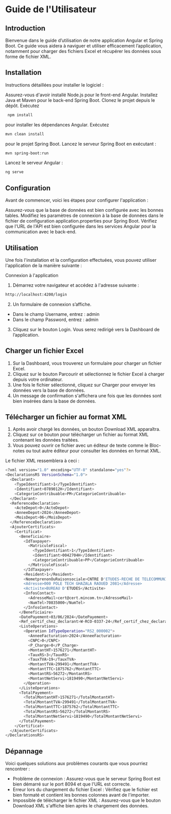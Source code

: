 # Guide de l'Utilisateur 
## Introduction 
Bienvenue dans le guide d’utilisation de notre application Angular et Spring Boot. Ce guide vous aidera à naviguer et utiliser efficacement l’application, notamment pour charger des fichiers Excel et récupérer les données sous forme de fichier XML.
## Installation 
Instructions détaillées pour installer le logiciel :

Assurez-vous d'avoir installé Node.js pour le front-end Angular.
Installez Java et Maven pour le back-end Spring Boot.
Clonez le projet depuis le dépôt.
Exécutez 
```bash
 npm install 
```
pour installer les dépendances Angular.
Exécutez 
```bash
mvn clean install
```
pour le projet Spring Boot.
Lancez le serveur Spring Boot en exécutant :
```bash
mvn spring-boot:run
```
Lancez le serveur Angular : 
```bash
ng serve
```
## Configuration 
Avant de commencer, voici les étapes pour configurer l'application :

Assurez-vous que la base de données est bien configurée avec les bonnes tables.
Modifiez les paramètres de connexion à la base de données dans le fichier de configuration application.properties pour Spring Boot.
Vérifiez que l'URL de l'API est bien configurée dans les services Angular pour la communication avec le back-end.
## Utilisation 
Une fois l'installation et la configuration effectuées, vous pouvez utiliser l'application de la manière suivante :

Connexion à l'application
1. Démarrez votre navigateur et accédez à l'adresse suivante : 
```bash
http://localhost:4200/login
```
2. Un formulaire de connexion s’affiche.
- Dans le champ Username, entrez : admin
- Dans le champ Password, entrez : admin
3. Cliquez sur le bouton Login. Vous serez redirigé vers la Dashboard de l’application.
## Charger un fichier Excel
1. Sur la Dashboard, vous trouverez un formulaire pour charger un fichier Excel.
2. Cliquez sur le bouton Parcourir et sélectionnez le fichier Excel à charger depuis votre ordinateur.
3. Une fois le fichier sélectionné, cliquez sur Charger pour envoyer les données vers la base de données.
4. Un message de confirmation s'affichera une fois que les données sont bien insérées dans la base de données.
## Télécharger un fichier au format XML
1. Après avoir chargé les données, un bouton Download XML apparaîtra.
2. Cliquez sur ce bouton pour télécharger un fichier au format XML contenant les données traitées.
3. Vous pouvez ouvrir ce fichier avec un éditeur de texte comme le Bloc-notes ou tout autre éditeur pour consulter les données en format XML.

Le fichier XML ressemblera à ceci :
```bash
<?xml version="1.0" encoding="UTF-8" standalone="yes"?>
<DeclarationsRS VersionSchema="1.0">
  <Declarant>
    <TypeIdentifiant>1</TypeIdentifiant>
    <Identifiant>0789012H</Identifiant>
    <CategorieContribuable>PM</CategorieContribuable>
  </Declarant>
  <ReferenceDeclaration>
    <ActeDepot>0</ActeDepot>
    <AnneeDepot>2024</AnneeDepot>
    <MoisDepot>06</MoisDepot>
  </ReferenceDeclaration>
  <AjouterCertificats>
    <Certificat>
      <Beneficiaire>
        <IdTaxpayer>
          <MatriculeFiscal>
            <TypeIdentifiant>1</TypeIdentifiant>
            <Identifiant>0042704H</Identifiant>
            <CategorieContribuable>PP</CategorieContribuable>
          </MatriculeFiscal>
        </IdTaxpayer>
        <Resident>1</Resident>
        <NometprenonOuRaisonsociale>CNTRE D'ETUDES-RECHE DE TELECOMMUNICATION</NometprenonOuRaisonsociale>
        <Adresse>000 POLE TECH GHAZALA RAOUED 2081</Adresse>
        <Activite>BUREAU D'ETUDES</Activite>
        <InfosContact>
          <AdresseMail>cert@cert.mincom.tn</AdresseMail>
          <NumTel>70835000</NumTel>
        </InfosContact>
      </Beneficiaire>
      <DatePayement>03/06/2024</DatePayement>
      <Ref_certif_chez_declarant>W-RCO-0337-24</Ref_certif_chez_declarant>
      <ListeOperations>
        <Operation IdTypeOperation="RS2_000002">
          <AnneeFacturation>2024</AnneeFacturation>
          <CNPC>0</CNPC>
          <P_Charge>0</P_Charge>
          <MontantHT>1576271</MontantHT>
          <TauxRS>3</TauxRS>
          <TauxTVA>19</TauxTVA>
          <MontantTVA>299491</MontantTVA>
          <MontantTTC>1875762</MontantTTC>
          <MontantRS>56272</MontantRS>
          <MontantNetServi>1819490</MontantNetServi>
        </Operation>
      </ListeOperations>
      <TotalPayement>
        <TotalMontantHT>1576271</TotalMontantHT>
        <TotalMontantTVA>299491</TotalMontantTVA>
        <TotalMontantTTC>1875762</TotalMontantTTC>
        <TotalMontantRS>56272</TotalMontantRS>
        <TotalMontantNetServi>1819490</TotalMontantNetServi>
      </TotalPayement>
    </Certificat>
  </AjouterCertificats>
</DeclarationsRS>
```

## Dépannage
Voici quelques solutions aux problèmes courants que vous pourriez rencontrer :

- Problème de connexion : Assurez-vous que le serveur Spring Boot est bien démarré sur le port 8094 et que l'URL est correcte.
- Erreur lors du chargement du fichier Excel : Vérifiez que le fichier est bien formaté et contient les bonnes colonnes avant de l'importer.
- Impossible de télécharger le fichier XML : Assurez-vous que le bouton Download XML s'affiche bien après le chargement des données.


